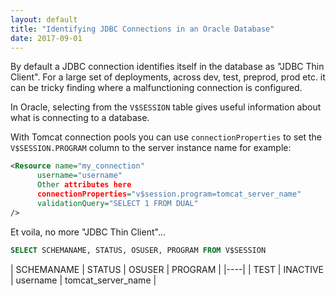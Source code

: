 ```yaml
---
layout: default
title: "Identifying JDBC Connections in an Oracle Database"
date: 2017-09-01
---
```


By default a JDBC connection identifies itself in the database as "JDBC Thin Client". For a large set of deployments, across dev, test, preprod, prod etc. it can be tricky finding where a malfunctioning connection is configured.

In Oracle, selecting from the `V$SESSION` table gives useful information about what is connecting to a database.
 
With Tomcat connection pools you can use `connectionProperties` to set the `V$SESSION.PROGRAM` column to the server instance name for example:
 
```xml    
<Resource name="my_connection"
      username="username"
      Other attributes here
      connectionProperties="v$session.program=tomcat_server_name"
      validationQuery="SELECT 1 FROM DUAL"
/>
```
 
Et voila, no more "JDBC Thin Client"...

```sql
SELECT SCHEMANAME, STATUS, OSUSER, PROGRAM FROM V$SESSION
```

| SCHEMANAME | STATUS | OSUSER | PROGRAM |
|----|
| TEST | INACTIVE | username | tomcat_server_name |
